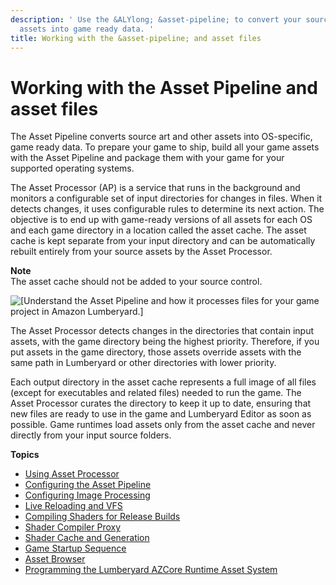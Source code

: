 ```yaml
---
description: ' Use the &ALYlong; &asset-pipeline; to convert your source art and other
  assets into game ready data. '
title: Working with the &asset-pipeline; and asset files
---
```

# Working with the Asset Pipeline and asset files<a name="asset-pipeline-intro"></a>

The Asset Pipeline converts source art and other assets into OS\-specific, game ready data\. To prepare your game to ship, build all your game assets with the Asset Pipeline and package them with your game for your supported operating systems\.

The Asset Processor \(AP\) is a service that runs in the background and monitors a configurable set of input directories for changes in files\. When it detects changes, it uses configurable rules to determine its next action\. The objective is to end up with game\-ready versions of all assets for each OS and each game directory in a location called the asset cache\. The asset cache is kept separate from your input directory and can be automatically rebuilt entirely from your source assets by the Asset Processor\.

**Note**  
The asset cache should not be added to your source control\.

![\[Understand the Asset Pipeline and how it processes files for your game project in Amazon Lumberyard.\]](/images/userguide/assets/pipeline/asset-pipeline-diagram.png)

The Asset Processor detects changes in the directories that contain input assets, with the game directory being the highest priority\. Therefore, if you put assets in the game directory, those assets override assets with the same path in Lumberyard or other directories with lower priority\.

Each output directory in the asset cache represents a full image of all files \(except for executables and related files\) needed to run the game\. The Asset Processor curates the directory to keep it up to date, ensuring that new files are ready to use in the game and Lumberyard Editor as soon as possible\. Game runtimes load assets only from the asset cache and never directly from your input source folders\.

**Topics**
+ [Using Asset Processor](asset-pipeline-processor.md)
+ [Configuring the Asset Pipeline](asset-pipeline-configuring.md)
+ [Configuring Image Processing](asset-pipeline-configuring-image-processing.md)
+ [Live Reloading and VFS](asset-pipeline-live-reloading.md)
+ [Compiling Shaders for Release Builds](asset-pipeline-shader-compilation.md)
+ [Shader Compiler Proxy](asset-pipeline-shader-compiler.md)
+ [Shader Cache and Generation](mat-shaders-custom-dev-cache-intro.md)
+ [Game Startup Sequence](asset-pipeline-game-sequence.md)
+ [Asset Browser](asset-browser-intro.md)
+ [Programming the Lumberyard AZCore Runtime Asset System](asset-pipeline-asset-system-programming.md)